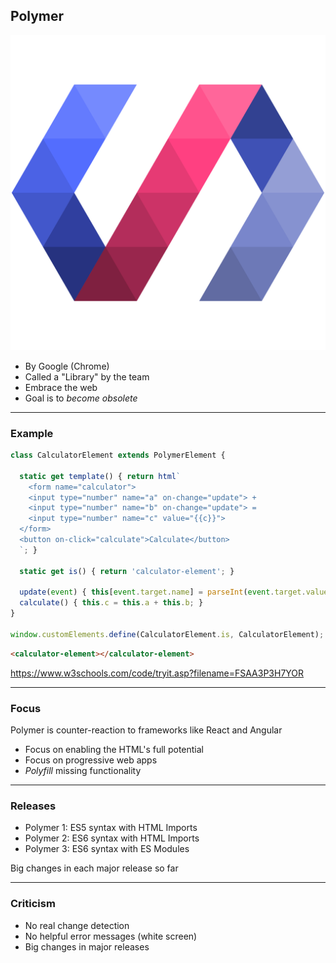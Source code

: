 ## Polymer

![polymer](/img/polymer.svg) <!-- .element class="emblem logo-emblem" -->

* By Google (Chrome)
* Called a "Library" by the team
* Embrace the web
* Goal is to *become obsolete*

---

### Example

```js
class CalculatorElement extends PolymerElement {
  
  static get template() { return html`
    <form name="calculator">
    <input type="number" name="a" on-change="update"> +
    <input type="number" name="b" on-change="update"> =
    <input type="number" name="c" value="{{c}}">
  </form>
  <button on-click="calculate">Calculate</button>    
  `; }
  
  static get is() { return 'calculator-element'; }
  
  update(event) { this[event.target.name] = parseInt(event.target.value); }
  calculate() { this.c = this.a + this.b; }
}

window.customElements.define(CalculatorElement.is, CalculatorElement);
```

<!-- .element class="compact" -->

```html
<calculator-element></calculator-element>
```

<!-- .element class="compact" -->

https://www.w3schools.com/code/tryit.asp?filename=FSAA3P3H7YOR <!-- .element target="_blank" class="reference" -->

---

### Focus

Polymer is counter-reaction to frameworks like React and Angular

* Focus on enabling the HTML's full potential
* Focus on progressive web apps
* *Polyfill* missing functionality 

---

### Releases

* Polymer 1: ES5 syntax with HTML Imports
* Polymer 2: ES6 syntax with HTML Imports
* Polymer 3: ES6 syntax with ES Modules

Big changes in each major release so far

---

### Criticism

* No real change detection
* No helpful error messages (white screen)
* Big changes in major releases 